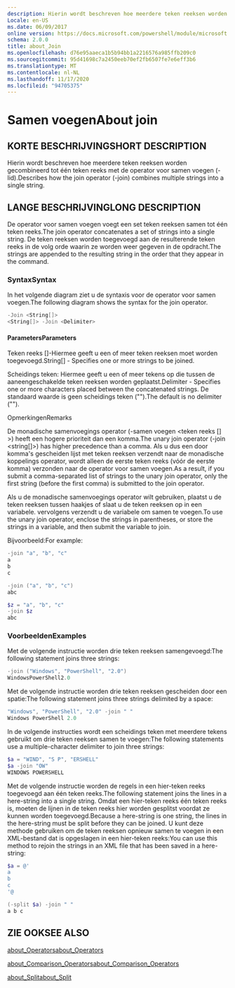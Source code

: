 ```yaml
---
description: Hierin wordt beschreven hoe meerdere teken reeksen worden gecombineerd tot één teken reeks met de operator voor samen voegen (-lid).
Locale: en-US
ms.date: 06/09/2017
online version: https://docs.microsoft.com/powershell/module/microsoft.powershell.core/about/about_join?view=powershell-7.2&WT.mc_id=ps-gethelp
schema: 2.0.0
title: about_Join
ms.openlocfilehash: d76e95aaeca1b5b94bb1a2216576a985ffb209c0
ms.sourcegitcommit: 95d41698c7a2450eeb70ef2fb6507fe7e6eff3b6
ms.translationtype: MT
ms.contentlocale: nl-NL
ms.lasthandoff: 11/17/2020
ms.locfileid: "94705375"
---
```

# <a name="about-join"></a><span data-ttu-id="f3014-103">Samen voegen</span><span class="sxs-lookup"><span data-stu-id="f3014-103">About join</span></span>

## <a name="short-description"></a><span data-ttu-id="f3014-104">KORTE BESCHRIJVING</span><span class="sxs-lookup"><span data-stu-id="f3014-104">SHORT DESCRIPTION</span></span>
<span data-ttu-id="f3014-105">Hierin wordt beschreven hoe meerdere teken reeksen worden gecombineerd tot één teken reeks met de operator voor samen voegen (-lid).</span><span class="sxs-lookup"><span data-stu-id="f3014-105">Describes how the join operator (-join) combines multiple strings into a single string.</span></span>

## <a name="long-description"></a><span data-ttu-id="f3014-106">LANGE BESCHRIJVING</span><span class="sxs-lookup"><span data-stu-id="f3014-106">LONG DESCRIPTION</span></span>

<span data-ttu-id="f3014-107">De operator voor samen voegen voegt een set teken reeksen samen tot één teken reeks.</span><span class="sxs-lookup"><span data-stu-id="f3014-107">The join operator concatenates a set of strings into a single string.</span></span> <span data-ttu-id="f3014-108">De teken reeksen worden toegevoegd aan de resulterende teken reeks in de volg orde waarin ze worden weer gegeven in de opdracht.</span><span class="sxs-lookup"><span data-stu-id="f3014-108">The strings are appended to the resulting string in the order that they appear in the command.</span></span>

### <a name="syntax"></a><span data-ttu-id="f3014-109">Syntax</span><span class="sxs-lookup"><span data-stu-id="f3014-109">Syntax</span></span>

<span data-ttu-id="f3014-110">In het volgende diagram ziet u de syntaxis voor de operator voor samen voegen.</span><span class="sxs-lookup"><span data-stu-id="f3014-110">The following diagram shows the syntax for the join operator.</span></span>

```powershell
-Join <String[]>
<String[]> -Join <Delimiter>
```

#### <a name="parameters"></a><span data-ttu-id="f3014-111">Parameters</span><span class="sxs-lookup"><span data-stu-id="f3014-111">Parameters</span></span>

<span data-ttu-id="f3014-112">Teken reeks []-Hiermee geeft u een of meer teken reeksen moet worden toegevoegd.</span><span class="sxs-lookup"><span data-stu-id="f3014-112">String[] - Specifies one or more strings to be joined.</span></span>

<span data-ttu-id="f3014-113">Scheidings teken: Hiermee geeft u een of meer tekens op die tussen de aaneengeschakelde teken reeksen worden geplaatst.</span><span class="sxs-lookup"><span data-stu-id="f3014-113">Delimiter - Specifies one or more characters placed between the concatenated strings.</span></span> <span data-ttu-id="f3014-114">De standaard waarde is geen scheidings teken ("").</span><span class="sxs-lookup"><span data-stu-id="f3014-114">The default is no delimiter ("").</span></span>

<span data-ttu-id="f3014-115">Opmerkingen</span><span class="sxs-lookup"><span data-stu-id="f3014-115">Remarks</span></span>

<span data-ttu-id="f3014-116">De monadische samenvoegings operator (-samen voegen <teken reeks [] >) heeft een hogere prioriteit dan een komma.</span><span class="sxs-lookup"><span data-stu-id="f3014-116">The unary join operator (-join <string[]>) has higher precedence than a comma.</span></span> <span data-ttu-id="f3014-117">Als u dus een door komma's gescheiden lijst met teken reeksen verzendt naar de monadische koppelings operator, wordt alleen de eerste teken reeks (vóór de eerste komma) verzonden naar de operator voor samen voegen.</span><span class="sxs-lookup"><span data-stu-id="f3014-117">As a result, if you submit a comma-separated list of strings to the unary join operator, only the first string (before the first comma) is submitted to the join operator.</span></span>

<span data-ttu-id="f3014-118">Als u de monadische samenvoegings operator wilt gebruiken, plaatst u de teken reeksen tussen haakjes of slaat u de teken reeksen op in een variabele. vervolgens verzendt u de variabele om samen te voegen.</span><span class="sxs-lookup"><span data-stu-id="f3014-118">To use the unary join operator, enclose the strings in parentheses, or store the strings in a variable, and then submit the variable to join.</span></span>

<span data-ttu-id="f3014-119">Bijvoorbeeld:</span><span class="sxs-lookup"><span data-stu-id="f3014-119">For example:</span></span>

```powershell
-join "a", "b", "c"
a
b
c

-join ("a", "b", "c")
abc

$z = "a", "b", "c"
-join $z
abc
```

### <a name="examples"></a><span data-ttu-id="f3014-120">Voorbeelden</span><span class="sxs-lookup"><span data-stu-id="f3014-120">Examples</span></span>

<span data-ttu-id="f3014-121">Met de volgende instructie worden drie teken reeksen samengevoegd:</span><span class="sxs-lookup"><span data-stu-id="f3014-121">The following statement joins three strings:</span></span>

```powershell
-join ("Windows", "PowerShell", "2.0")
WindowsPowerShell2.0
```

<span data-ttu-id="f3014-122">Met de volgende instructie worden drie teken reeksen gescheiden door een spatie:</span><span class="sxs-lookup"><span data-stu-id="f3014-122">The following statement joins three strings delimited by a space:</span></span>

```powershell
"Windows", "PowerShell", "2.0" -join " "
Windows PowerShell 2.0
```

<span data-ttu-id="f3014-123">In de volgende instructies wordt een scheidings teken met meerdere tekens gebruikt om drie teken reeksen samen te voegen:</span><span class="sxs-lookup"><span data-stu-id="f3014-123">The following statements use a multiple-character delimiter to join three strings:</span></span>

```powershell
$a = "WIND", "S P", "ERSHELL"
$a -join "OW"
WINDOWS POWERSHELL
```

<span data-ttu-id="f3014-124">Met de volgende instructie worden de regels in een hier-teken reeks toegevoegd aan één teken reeks.</span><span class="sxs-lookup"><span data-stu-id="f3014-124">The following statement joins the lines in a here-string into a single string.</span></span> <span data-ttu-id="f3014-125">Omdat een hier-teken reeks één teken reeks is, moeten de lijnen in de teken reeks hier worden gesplitst voordat ze kunnen worden toegevoegd.</span><span class="sxs-lookup"><span data-stu-id="f3014-125">Because a here-string is one string, the lines in the here-string must be split before they can be joined.</span></span> <span data-ttu-id="f3014-126">U kunt deze methode gebruiken om de teken reeksen opnieuw samen te voegen in een XML-bestand dat is opgeslagen in een hier-teken reeks:</span><span class="sxs-lookup"><span data-stu-id="f3014-126">You can use this method to rejoin the strings in an XML file that has been saved in a here-string:</span></span>

```powershell
$a = @'
a
b
c
'@

(-split $a) -join " "
a b c
```

## <a name="see-also"></a><span data-ttu-id="f3014-127">ZIE OOK</span><span class="sxs-lookup"><span data-stu-id="f3014-127">SEE ALSO</span></span>

[<span data-ttu-id="f3014-128">about_Operators</span><span class="sxs-lookup"><span data-stu-id="f3014-128">about_Operators</span></span>](about_Operators.md)

[<span data-ttu-id="f3014-129">about_Comparison_Operators</span><span class="sxs-lookup"><span data-stu-id="f3014-129">about_Comparison_Operators</span></span>](about_Comparison_Operators.md)

[<span data-ttu-id="f3014-130">about_Split</span><span class="sxs-lookup"><span data-stu-id="f3014-130">about_Split</span></span>](about_Split.md)

